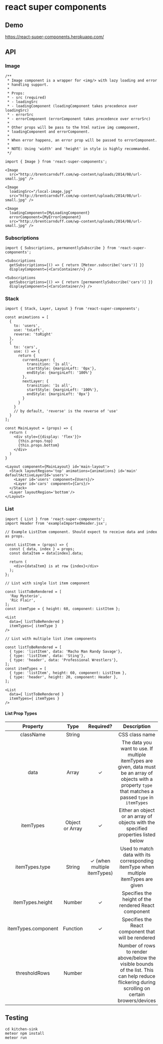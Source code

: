 # react super components

## Demo
https://react-super-components.herokuapp.com/

## API

### Image
```
/**
 * Image component is a wrapper for <img/> with lazy loading and error
 * handling support.
 *
 * Props:
 * - src (required)
 * - loadingSrc
 * - loadingComponent (loadingComponent takes precedence over loadingSrc)
 * - errorSrc
 * - errorComponent (errorComponent takes precedence over errorSrc)
 *
 * Other props will be pass to the html native img commponent,
 * loadingComponent and errorComponent.
 *
 * When error happens, an error prop will be passed to errorComponent.
 *
 * NOTE: Using 'width' and 'height' in style is highly recommanded.
 */

import { Image } from 'react-super-components';

<Image
  src="http://brentcarnduff.com/wp-content/uploads/2014/08/url-small.jpg" />

<Image
  loadingSrc="/local-image.jpg"
  src="http://brentcarnduff.com/wp-content/uploads/2014/08/url-small.jpg" />

<Image
  loadingComponent={MyLoadingComponent}
  errorComponent={MyErrorComponent}
  src="http://brentcarnduff.com/wp-content/uploads/2014/08/url-small.jpg" />
```

### Subscriptions
```
import { Subscriptions, permanentlySubscribe } from 'react-super-components';

<Subscriptions
  getSubscriptions={() => { return [Meteor.subscribe('cars')] }}
  displayComponent={<CarsContainer/>} />

<Subscriptions
  getSubscriptions={() => { return [permanentlySubscribe('cars')] }}
  displayComponent={<CarsContainer/>} />
```

### Stack
```
import { Stack, Layer, Layout } from 'react-super-components';

const animations = [
  {
    to: 'users',
    use: 'toLeft',
    reverse: 'toRight'
  },
  {
    to: 'cars',
    use: () => {
      return {
        currentLayer: {
          transition: '1s all',
          startStyle: {marginLeft: '0px'},
          endStyle: {marginLeft: '100%'}
        },
        nextLayer: {
          transition: '1s all',
          startStyle: {marginLeft: '100%'},
          endStyle: {marginLeft: '0px'}
        }
      }
    }
    // by default, 'reverse' is the reverse of 'use'
  }
];

const MainLayout = (props) => {
  return (
    <div style={{display: 'flex'}}>
      {this.props.top}
      {this.props.bottom}
    </div>
  )
}

<Layout component={MainLayout} id='main-layout'>
  <Stack layoutRegion='top' animations={animations} id='main' defaultActiveLayerId='users'>
    <Layer id='users' component={Users}/>
    <Layer id='cars' component={Cars}/>
  </Stack>
  <Layer layoutRegion='bottom'/>
</Layout>
```

### List

```
import { List } from 'react-super-components';
import Header from 'exampleImportedHeader.jsx';

// Example ListItem component. Should expect to receive data and index as props.

const ListItem = (props) => {
  const { data, index } = props;
  const dataItem = data[index].data;

  return (
    <div>{dataItem} is at row {index}</div>
  );
};

// List with single list item component

const listToBeRendered = [
  'Ray Mysterio',
  'Ric Flair',
];
const itemType = { height: 60, component: ListItem };

<List
  data={ listToBeRendered }
  itemTypes={ itemType }
/>

// List with multiple list item components

const listToBeRendered = [
  { type: 'listItem', data: 'Macho Man Randy Savage'},
  { type: 'listItem', data: 'Sting'},
  { type: 'header', data: 'Professional Wrestlers'},
];
const itemTypes = [
  { type: 'listItem', height: 60, component: ListItem },
  { type: 'header', height: 20, component: Header },
];

<List
  data={ listToBeRendered }
  itemTypes={ itemTypes }
/>
```

#### List Prop Types

| Property             | Type            | Required? | Description                                                                                                                                       |
| :---:                | :---:           | :---:     | :---:                                                                                                                                             |
| className            | String          |           | CSS class name                                                                                                                                    |
| data                 | Array           | ✓         | The data you want to use. If multiple itemTypes are given, data must be an array of objects with a property `type` that matches a passed `type` in `itemTypes`                                    |
| itemTypes            | Object or Array | ✓         | Either an object or an array of objects with the specified properties listed below                                                                |
| itemTypes.type       | String          | ✓ (when multiple itemTypes)         | Used to match data with its corresponding itemType when multiple itemTypes are given                                                                                                |
| itemTypes.height     | Number          | ✓         | Specifies the height of the rendered React component                                                                                              |
| itemTypes.component  | Function        | ✓         | Specifies the React component that will be rendered                                                                                               |
| thresholdRows        | Number          |           | Number of rows to render above/below the visible bounds of the list. This can help reduce flickering during scrolling on certain browers/devices  |


## Testing
```
cd kitchen-sink
meteor npm install
meteor run
```
